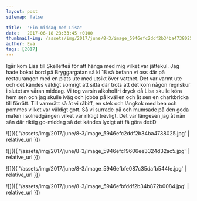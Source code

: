 ```yaml
---
layout: post
sitemap: false

title:  "Fin middag med Lisa"
date:   2017-06-18 23:33:45 +0100
thumbnail-img: /assets/img/2017/june/8-3/image_5946efc2ddf2b34ba4738025.jpg
author: Eva
tags: [2017]
---
```


Igår kom Lisa till Skellefteå för att hänga med mig vilket var jättekul. Jag hade bokat bord på Bryggargatan så kl 18 så befann vi oss där på restaurangen med en plats ute med utsikt över vattnet. Det var varmt ute och det kändes väldigt somrigt att sitta där trots att det kom någon regnskur i slutet av våran middag. Vi tog varsin alkoholfri dryck då Lisa skulle köra hem sen och jag skulle iväg och jobba på kvällen och åt sen en charkbricka till förrätt. Till varmrätt så åt vi råbiff, en stek och långkok med bea och pommes vilket var väldigt gott. Så vi surrade på och mumsade på den goda maten i solnedgången vilket var riktigt trevligt. Det var längesen jag åt nån sån där riktig go-middag så det kändes lyxigt att få göra det:D

![]({{ '/assets/img/2017/june/8-3/image_5946efc2ddf2b34ba4738025.jpg'  | relative_url }})

![]({{ '/assets/img/2017/june/8-3/image_5946efc19606ee3324d32ac5.jpg'  | relative_url }})

![]({{ '/assets/img/2017/june/8-3/image_5946efbfe087c35dafb544fe.jpg'  | relative_url }})

![]({{ '/assets/img/2017/june/8-3/image_5946efbfddf2b34b872b0084.jpg'  | relative_url }})

